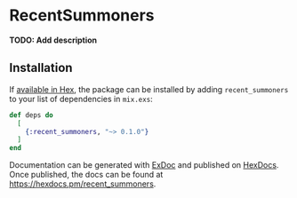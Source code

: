 # RecentSummoners

**TODO: Add description**

## Installation

If [available in Hex](https://hex.pm/docs/publish), the package can be installed
by adding `recent_summoners` to your list of dependencies in `mix.exs`:

```elixir
def deps do
  [
    {:recent_summoners, "~> 0.1.0"}
  ]
end
```

Documentation can be generated with [ExDoc](https://github.com/elixir-lang/ex_doc)
and published on [HexDocs](https://hexdocs.pm). Once published, the docs can
be found at <https://hexdocs.pm/recent_summoners>.

